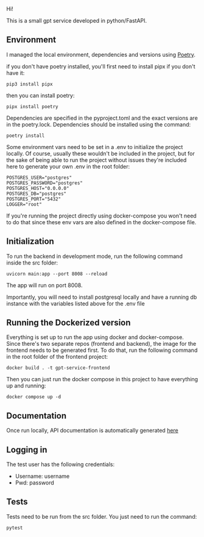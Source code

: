 Hi! 

This is a small gpt service developed in python/FastAPI.

## Environment

I managed the local environment, dependencies and versions using [Poetry](https://python-poetry.org/docs/).

if you don't have poetry installed, you'll first need to install pipx if you don't have it:

```
pip3 install pipx
```

then you can install poetry:

```
pipx install poetry
```

Dependencies are specified in the pyproject.toml and the exact versions are in the poetry.lock. Dependencies should be installed using the command:

```
poetry install
```

Some environment vars need to be set in a .env to initialize the project locally.
Of course, usually these wouldn't be included in the project, but for the sake of being able to run the project without issues they're included here to generate your own .env in the root folder:

```
POSTGRES_USER="postgres"
POSTGRES_PASSWORD="postgres"
POSTGRES_HOST="0.0.0.0"
POSTGRES_DB="postgres"
POSTGRES_PORT="5432"
LOGGER="root"
```

If you're running the project directly using docker-compose you won't need to do that since these env vars are also defined in the docker-compose file.

## Initialization

To run the backend in development mode, run the following command inside the src folder:

```
uvicorn main:app --port 8008 --reload
```

The app will run on port 8008.

Importantly, you will need to install postgresql locally and have a running db instance with the variables listed above for the .env file

## Running the Dockerized version

Everything is set up to run the app using docker and docker-compose.
Since there's two separate repos (frontend and backend), the image for the frontend needs to be generated first. To do that, run the following command in the root folder of the frontend project:

```
docker build . -t gpt-service-frontend
```

Then you can just run the docker compose in this project to have everything up and running:

```
docker compose up -d
```

## Documentation

Once run locally, API documentation is automatically generated [here](http://localhost:8008/docs)

## Logging in

The test user has the following credentials:
- Username: username
- Pwd: password

## Tests

Tests need to be run from the src folder. You just need to run the command:

```
pytest
```
